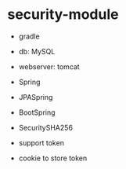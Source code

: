 # security-module

- gradle

- db: MySQL
- webserver: tomcat

- Spring 
- JPASpring 
- BootSpring 
- SecuritySHA256
- support token
- cookie to store token
